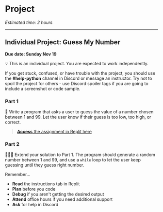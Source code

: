 # Project

_Estimated time: 2 hours_

---

## Individual Project: Guess My Number
<!-- TODO update date -->
**Due date: Sunday Nov 19**

<aside>

💡 This is an individual project. You are expected to work independently.

If you get stuck, confused, or have trouble with the project, you should use the **#help-python** channel in Discord or message an instructor. Try not to spoil the project for others - use Discord spoiler tags if you are going to include a screenshot or code sample.

</aside>

### Part 1

🔢 Write a program that asks a user to guess the value of a number chosen between 1 and 99. Let the user know if their guess is too low, too high, or correct.

> [**Access** the assignment in Replit here](https://replit.com/team/tk10-fpwp/Project-Guess-My-Number)

### Part 2

👩🏿‍💻 Extend your solution to Part 1. The program should generate a random number between 1 and 99, and use a `while` loop to let the user keep guessing until they guess right number.

Remember...

- **Read** the instructions tab in Replit
- **Plan** before you code
- **Debug** if you aren't getting the desired output
- **Attend** office hours if you need additional support
- **Ask** for help in Discord
